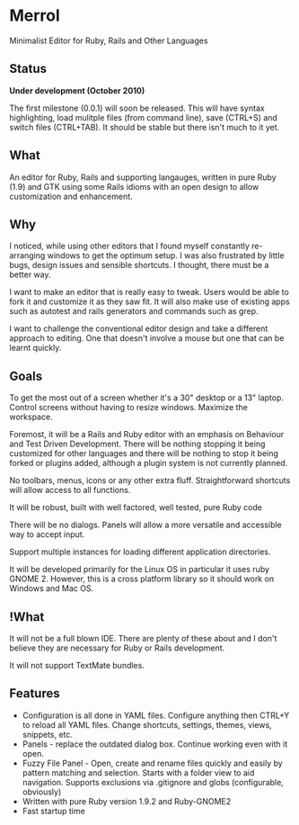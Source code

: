 Merrol
======
Minimalist Editor for Ruby, Rails and Other Languages


Status
----------------------------------
**Under development (October 2010)**

The first milestone (0.0.1) will soon be released. This will have syntax highlighting, load mulitple files (from command line), save (CTRL+S) and switch files (CTRL+TAB). It should be stable but there isn't much to it yet.


What
----------------------------------
An editor for Ruby, Rails and supporting langauges, written in pure Ruby (1.9) and GTK using some Rails idioms with an open design to allow customization and enhancement.


Why
----------------------------------
I noticed, while using other editors that I found myself constantly re-arranging windows to get the optimum setup. I was also frustrated by little bugs, design issues and sensible shortcuts. I thought, there must be a better way.

I want to make an editor that is really easy to tweak. Users would be able to fork it and customize it as they saw fit. It will also make use of existing apps such as autotest and rails generators and commands such as grep.

I want to challenge the conventional editor design and take a different approach to editing. One that doesn't involve a mouse but one that can be learnt quickly.


Goals
----------------------------------
To get the most out of a screen whether it's a 30" desktop or a 13" laptop. Control screens without having to resize windows. Maximize the workspace.

Foremost, it will be a Rails and Ruby editor with an emphasis on Behaviour and Test Driven Development. There will be nothing stopping it being customized for other languages and there will be nothing to stop it being forked or plugins added, although a plugin system is not currently planned.

No toolbars, menus, icons or any other extra fluff. Straightforward shortcuts will allow access to all functions.

It will be robust, built with well factored, well tested, pure Ruby code

There will be no dialogs. Panels will allow a more versatile and accessible way to accept input.

Support multiple instances for loading different application directories.

It will be developed primarily for the Linux OS in particular it uses ruby GNOME 2. However, this is a cross platform library so it should work on Windows and Mac OS.


!What
----------------------------------
It will not be a full blown IDE. There are plenty of these about and I don't believe they are necessary for Ruby or Rails development.

It will not support TextMate bundles.


Features
----------------------------------
* Configuration is all done in YAML files. Configure anything then CTRL+Y to reload all YAML files. Change shortcuts, settings, themes, views, snippets, etc.
* Panels - replace the outdated dialog box. Continue working even with it open.
* Fuzzy File Panel - Open, create and rename files quickly and easily by pattern matching and selection. Starts with a folder view to aid navigation. Supports exclusions via .gitignore and globs (configurable, obviously)
* Written with pure Ruby version 1.9.2 and Ruby-GNOME2
* Fast startup time

